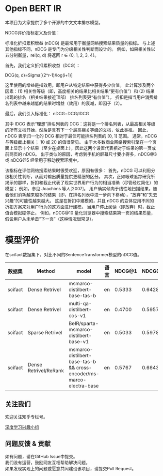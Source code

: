 # Open BERT IR

本项目为大家提供了多个开源的中文文本排序模型。

NDCG评价指标定义及价值：

标准化折扣累积增益 (nDCG) 是最常用于衡量网络搜索结果质量的指标。
与上述其他指标不同，nDCG 是专门为分级相关性判断而设计的。 
例如，如果相关性以五分制衡量，rel(q, d) 将返回 r ∈ {0, 1, 2, 3, 4}。

首先，我们定义折扣累积收益（DCG）：

DCG(q, d)=Sigma\[(2^r-1)/log(i+1)\]

这里使用的增益是指效用，即用户从特定结果中获得多少价值。
此计算涉及两个因素：(1) 相关性等级（即，高度相关的结果比相关结果“更有价值”）和 (2) 结果出现的排名（相关结果接近顶部） 排名列表更“有价值”）。
折扣是指当用户消费排名列表中越来越低的结果时增益（效用）的衰减，即因子（2）。

最后，我们引入标准化：
nDCG=DCG/IDCG

其中 IDCG 表示“理想”排名列表的 DCG：这将是一个排名列表，从最高相关等级的所有文档开始，然后是具有下一个最高相关等级的文档，依此类推。
因此，nDCG 表示归一化的 DCG 相对于最佳可能排名列表的 \[0, 1\] 范围。 
通常，nDCG 与等级截止相关； 10 或 20 的值很常见。 
由于大多数商业网络搜索引擎在一个页面上显示十个结果（至少在桌面上），因此这两个设置代表相对于结果的第一页或前两页的 nDCG。 
出于类似的原因，考虑到手机的屏幕尺寸要小得多，nDCG@3 或 nDCG@5 经常用于移动搜索环境中。

该指标在评估网络搜索结果时很受欢迎，原因有很多：
首先，nDCG 可以利用分级相关性判断，从而对输出质量提供更精细的区分。 
其次，正如眼球追踪研究所揭示的那样，折扣和截止代表了现实世界用户行为的相当准确（尽管经过简化）的模型； 例如，参见 Joachims 等人\[2007\]。
用户确实倾向于线性地扫描结果，随着他们消耗越来越多的结果（即，在排名列表中进一步向下移动），“放弃”和“失去兴趣”的可能性越来越大。
这是在折扣中建模的，并且 nDCG 的变体应用不同的折扣方案来对用户行为的这方面进行建模。
当用户停止阅读（即放弃）时，截止值会模拟硬停止。
例如，nDCG@10 量化浏览器中搜索结果第一页的结果质量，假设用户从未单击“下一页”（这种情况很常见）。

# 模型评价

在scifact数据集下，对比不同的SentenceTransformer模型的nDCG值。


| 数据集      | Method                | model                                                                | 语言 | NDCG@1 |NDCG@10 |NDCG@100 |NDCG@1000 |
|----------|-----------------------|----------------------------------------------------------------------|----|--------|--------|--------|--------|
| scifact  | Dense Retrivel        | msmarco-distilbert-base-tas-b                                        | en | 0.5333 |0.6428|0.6698|0.6811|
| scifact  | Dense Retrivel        | multi-qa-distilbert-cos-v1                                           | en | 0.4700| 0.5957| 0.6322| 0.6425|
| scifact  | Sparse Retrivel       | BeIR/sparta-msmarco-distilbert-base-v1                               | en | 0.5033| 0.5978| 0.6311| 0.6450|
| scifact  | Dense Retrivel/ReRank | msmarco-distilbert-base-tas-b && cross-encoder/ms-marco-electra-base | en | 0.5767| 0.6643| 0.6958| 0.6958|


## 关注我们
欢迎关注知乎专栏号。

[深度学习兴趣小组](https://www.zhihu.com/column/thuil)


## 问题反馈 & 贡献
如有问题，请在GitHub Issue中提交。  
我们没有运营，鼓励网友互相帮助解决问题。  
如果发现实现上的问题或愿意共同建设该项目，请提交Pull Request。

